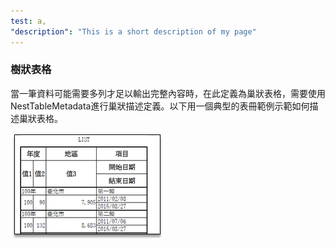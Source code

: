```yaml
---
test: a,
"description": "This is a short description of my page"
---
```


### 樹狀表格

當一筆資料可能需要多列才足以輸出完整內容時，在此定義為巢狀表格，需要使用NestTableMetadata進行巢狀描述定義。以下用一個典型的表冊範例示範如何描述巢狀表格。

![](/assets/ch06/nestTable-sample.png)

